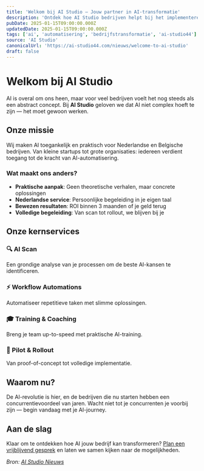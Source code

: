 ```yaml
---
title: 'Welkom bij AI Studio — Jouw partner in AI-transformatie'
description: 'Ontdek hoe AI Studio bedrijven helpt bij het implementeren van praktische AI-oplossingen die echt werken.'
pubDate: 2025-01-15T09:00:00.000Z
updatedDate: 2025-01-15T09:00:00.000Z
tags: ['ai', 'automatisering', 'bedrijfstransformatie', 'ai-studio44']
source: 'AI Studio'
canonicalUrl: 'https://ai-studio44.com/nieuws/welcome-to-ai-studio'
draft: false
---
```


# Welkom bij AI Studio

AI is overal om ons heen, maar voor veel bedrijven voelt het nog steeds als een abstract concept. Bij **AI Studio** geloven we dat AI niet complex hoeft te zijn — het moet gewoon werken.

## Onze missie

Wij maken AI toegankelijk en praktisch voor Nederlandse en Belgische bedrijven. Van kleine startups tot grote organisaties: iedereen verdient toegang tot de kracht van AI-automatisering.

### Wat maakt ons anders?

- **Praktische aanpak**: Geen theoretische verhalen, maar concrete oplossingen
- **Nederlandse service**: Persoonlijke begeleiding in je eigen taal
- **Bewezen resultaten**: ROI binnen 3 maanden of je geld terug
- **Volledige begeleiding**: Van scan tot rollout, we blijven bij je

## Onze kernservices

### 🔍 AI Scan

Een grondige analyse van je processen om de beste AI-kansen te identificeren.

### ⚡ Workflow Automations

Automatiseer repetitieve taken met slimme oplossingen.

### 🎓 Training & Coaching

Breng je team up-to-speed met praktische AI-training.

### 🚀 Pilot & Rollout

Van proof-of-concept tot volledige implementatie.

## Waarom nu?

De AI-revolutie is hier, en de bedrijven die nu starten hebben een concurrentievoordeel van jaren. Wacht niet tot je concurrenten je voorbij zijn — begin vandaag met je AI-journey.

## Aan de slag

Klaar om te ontdekken hoe AI jouw bedrijf kan transformeren? [Plan een vrijblijvend gesprek](/contact) en laten we samen kijken naar de mogelijkheden.

_Bron: [AI Studio Nieuws](https://ai-studio44.com/nieuws/welcome-to-ai-studio)_
